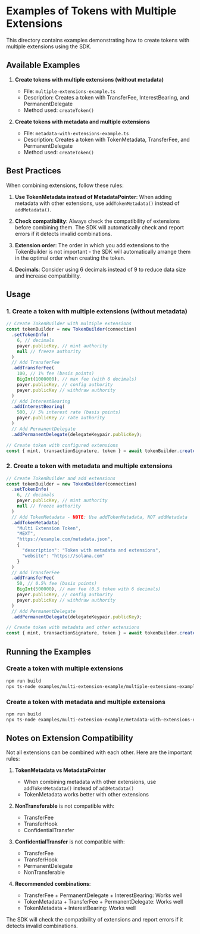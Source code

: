 # Examples of Tokens with Multiple Extensions

This directory contains examples demonstrating how to create tokens with multiple extensions using the SDK.

## Available Examples

1. **Create tokens with multiple extensions (without metadata)**
   - File: `multiple-extensions-example.ts`
   - Description: Creates a token with TransferFee, InterestBearing, and PermanentDelegate
   - Method used: `createToken()`

2. **Create tokens with metadata and multiple extensions**
   - File: `metadata-with-extensions-example.ts`
   - Description: Creates a token with TokenMetadata, TransferFee, and PermanentDelegate
   - Method used: `createToken()`

## Best Practices

When combining extensions, follow these rules:

1. **Use TokenMetadata instead of MetadataPointer**: When adding metadata with other extensions, use `addTokenMetadata()` instead of `addMetadata()`.

2. **Check compatibility**: Always check the compatibility of extensions before combining them. The SDK will automatically check and report errors if it detects invalid combinations.

3. **Extension order**: The order in which you add extensions to the TokenBuilder is not important - the SDK will automatically arrange them in the optimal order when creating the token.

4. **Decimals**: Consider using 6 decimals instead of 9 to reduce data size and increase compatibility.

## Usage

### 1. Create a token with multiple extensions (without metadata)

```typescript
// Create TokenBuilder with multiple extensions
const tokenBuilder = new TokenBuilder(connection)
  .setTokenInfo(
    6, // decimals
    payer.publicKey, // mint authority
    null // freeze authority
  )
  // Add TransferFee
  .addTransferFee(
    100, // 1% fee (basis points)
    BigInt(1000000), // max fee (with 6 decimals)
    payer.publicKey, // config authority
    payer.publicKey // withdraw authority
  )
  // Add InterestBearing
  .addInterestBearing(
    500, // 5% interest rate (basis points)
    payer.publicKey // rate authority
  )
  // Add PermanentDelegate
  .addPermanentDelegate(delegateKeypair.publicKey);

// Create token with configured extensions
const { mint, transactionSignature, token } = await tokenBuilder.createToken(payer);
```

### 2. Create a token with metadata and multiple extensions

```typescript
// Create TokenBuilder and add extensions
const tokenBuilder = new TokenBuilder(connection)
  .setTokenInfo(
    6, // decimals
    payer.publicKey, // mint authority
    null // freeze authority
  )
  // Add TokenMetadata - NOTE: Use addTokenMetadata, NOT addMetadata
  .addTokenMetadata(
    "Multi Extension Token",
    "MEXT",
    "https://example.com/metadata.json",
    { 
      "description": "Token with metadata and extensions",
      "website": "https://solana.com" 
    }
  )
  // Add TransferFee
  .addTransferFee(
    50, // 0.5% fee (basis points)
    BigInt(500000), // max fee (0.5 token with 6 decimals)
    payer.publicKey, // config authority
    payer.publicKey // withdraw authority
  )
  // Add PermanentDelegate
  .addPermanentDelegate(delegateKeypair.publicKey);

// Create token with metadata and other extensions
const { mint, transactionSignature, token } = await tokenBuilder.createToken(payer);
```

## Running the Examples

### Create a token with multiple extensions

```bash
npm run build
npx ts-node examples/multi-extension-example/multiple-extensions-example.ts
```

### Create a token with metadata and multiple extensions

```bash
npm run build
npx ts-node examples/multi-extension-example/metadata-with-extensions-example.ts
```

## Notes on Extension Compatibility

Not all extensions can be combined with each other. Here are the important rules:

1. **TokenMetadata vs MetadataPointer**
   - When combining metadata with other extensions, use `addTokenMetadata()` instead of `addMetadata()`
   - TokenMetadata works better with other extensions

2. **NonTransferable** is not compatible with:
   - TransferFee
   - TransferHook
   - ConfidentialTransfer

3. **ConfidentialTransfer** is not compatible with:
   - TransferFee
   - TransferHook
   - PermanentDelegate
   - NonTransferable

4. **Recommended combinations**:
   - TransferFee + PermanentDelegate + InterestBearing: Works well
   - TokenMetadata + TransferFee + PermanentDelegate: Works well
   - TokenMetadata + InterestBearing: Works well

The SDK will check the compatibility of extensions and report errors if it detects invalid combinations.

